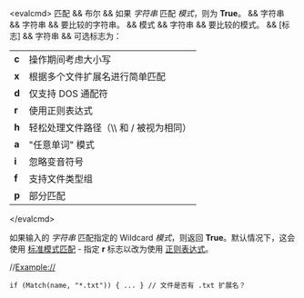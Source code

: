 \<evalcmd\> 匹配 && 布尔 && 如果 *字符串* 匹配 *模式*，则为 **True**。 && 字符串 && 字符串 && 要比较的字符串。 && 模式 && 字符串 && 要比较的模式。 && \[标志\] && 字符串 && 可选标志为：

|       |                                                                   |
|-------|-------------------------------------------------------------------|
| **c** | 操作期间考虑大小写                                              |
| **x** | 根据多个文件扩展名进行简单匹配                                 |
| **d** | 仅支持 DOS 通配符                                             |
| **r** | 使用正则表达式                                                   |
| **h** | 轻松处理文件路径（\\\\ 和 / 被视为相同）                      |
| **a** | "任意单词" 模式                                                   |
| **i** | 忽略变音符号                                                     |
| **f** | 支持文件类型组                                                   |
| **p** | 部分匹配                                                      |

\</evalcmd\>

如果输入的 *字符串* 匹配指定的 Wildcard *模式*，则返回 **True**。默认情况下，这会使用 [标准模式匹配](../wildcard_reference/pattern_matching_syntax.zh.md) - 指定 **r** 标志以改为使用 [正则表达式](../wildcard_reference/regular_expression_syntax.zh.md)。

//<Example://>

    if (Match(name, "*.txt")) { ... } // 文件是否有 .txt 扩展名？